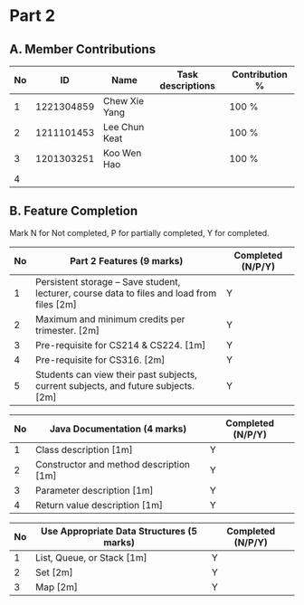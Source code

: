 # Part 2

## A. Member Contributions

No | ID         | Name                     | Task descriptions | Contribution %
-- | ---------- | ------------------------ | ----------------- | --------------
1  |1221304859  | Chew Xie Yang            |                   | 100 %
2  |1211101453  | Lee Chun Keat            |                   | 100 %
3  |1201303251  | Koo Wen Hao              |                   | 100 %
4  |            |                          |                   |


## B. Feature Completion

Mark N for Not completed, P for partially completed, Y for completed. 

No | Part 2 Features (9 marks)                                                                   | Completed (N/P/Y)
-- | ------------------------------------------------------------------------------------------- | -----------------
1  | Persistent storage – Save student, lecturer, course data to files and load from files [2m]  | Y
2  | Maximum and minimum credits per trimester.  [2m]                                            | Y
3  | Pre-requisite for CS214 & CS224. [1m]                                                       | Y
4  | Pre-requisite for CS316. [2m]                                                               | Y
5  | Students can view their past subjects, current subjects, and future subjects. [2m]          | Y


No | Java Documentation (4 marks)             | Completed (N/P/Y)
-- | ---------------------------------------- | ---------------
1  | Class description [1m]                   | Y
2  | Constructor and method description [1m]  | Y
3  | Parameter description [1m]               | Y
4  | Return value description [1m]            | Y


No | Use Appropriate Data Structures (5 marks) | Completed (N/P/Y)
-- | ----------------------------------------- | -----------------
1  | List, Queue, or Stack [1m]                | Y
2  | Set [2m]                                  | Y
3  | Map [2m]                                  | Y


